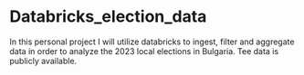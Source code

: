 # Databricks_election_data

In this personal project I will utilize databricks to ingest, filter and aggregate data in order to analyze the 2023 local elections in Bulgaria. Tee data is publicly available.
